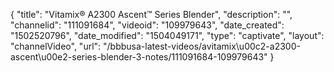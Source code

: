 {
    "title": "Vitamix&reg; A2300 Ascent&trade; Series Blender",
    "description": "",
    "channelid": "111091684",
    "videoid": "109979643",
    "date_created": "1502520796",
    "date_modified": "1504049171",
    "type": "captivate",
    "layout": "channelVideo",
    "url": "\/bbbusa-latest-videos\/avitamix\u00c2-a2300-ascent\u00e2-series-blender-3-notes\/111091684-109979643"
}